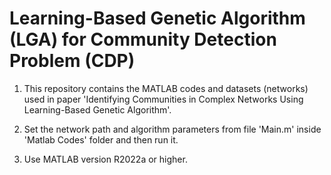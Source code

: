 # Learning-Based Genetic Algorithm (LGA) for Community Detection Problem (CDP)

1) This repository contains the MATLAB codes and datasets (networks) used in paper 'Identifying Communities in Complex Networks Using Learning-Based Genetic Algorithm'.

2) Set the network path and algorithm parameters from file 'Main.m' inside 'Matlab Codes' folder and then run it. 
    
3) Use MATLAB version R2022a or higher.
